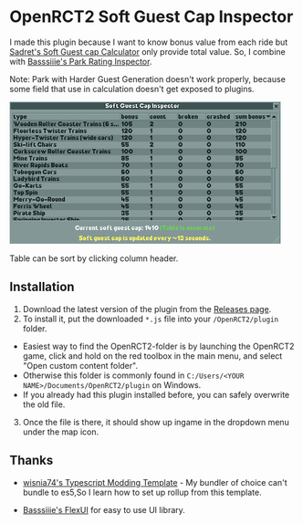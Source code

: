 # OpenRCT2 Soft Guest Cap Inspector

I made this plugin because I want to know bonus value from each ride but
[Sadret's Soft Guest cap Calculator](https://github.com/Sadret/openrct2-soft-guest-cap-calculator) only provide
total value. So, I combine with
[Basssiiie's Park Rating Inspector](https://github.com/Sadret/openrct2-soft-guest-cap-calculator).

Note: Park with Harder Guest Generation doesn't work properly, because some field that use in calculation doesn't get
exposed to plugins.

![img](https://raw.githubusercontent.com/beam41/openrct2-soft-guest-cap-inspector/main/resources/Screenshot.png)

Table can be sort by clicking column header.

## Installation

1. Download the latest version of the plugin from
   the [Releases page](https://github.com/beam41/openrct2-soft-guest-cap-inspector/releases/tag/v0.1).
2. To install it, put the downloaded `*.js` file into your `/OpenRCT2/plugin` folder.

- Easiest way to find the OpenRCT2-folder is by launching the OpenRCT2 game, click and hold on the red toolbox in the
  main menu, and select "Open custom content folder".
- Otherwise this folder is commonly found in `C:/Users/<YOUR NAME>/Documents/OpenRCT2/plugin` on Windows.
- If you already had this plugin installed before, you can safely overwrite the old file.

3. Once the file is there, it should show up ingame in the dropdown menu under the map icon.

## Thanks

- [wisnia74's Typescript Modding Template](https://github.com/wisnia74/openrct2-typescript-mod-template) - My bundler of
  choice can't bundle to es5,So I learn how to set up rollup from this template.

- [Basssiiie's FlexUI](https://github.com/Basssiiie/OpenRCT2-FlexUI) for easy to use UI library.
